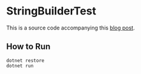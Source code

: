 # StringBuilderTest
This is a source code accompanying this [blog post](https://skalinets.github.io).

## How to Run
```
dotnet restore
dotnet run
```